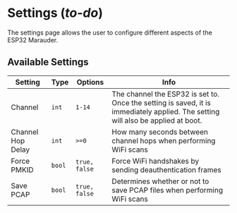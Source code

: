 # Settings (*to-do*)
The settings page allows the user to configure different aspects of the ESP32 Marauder.

## Available Settings

| Setting | Type | Options | Info |
| ------- | ---- | ------- | ---- |
| Channel | `int` | `1-14` |The channel the ESP32 is set to. Once the setting is saved, it is immediately applied. The setting will also be applied at boot. |
| Channel Hop Delay | `int` | `>=0` | How many seconds between channel hops when performing WiFi scans |
| Force PMKID | `bool` | `true, false` | Force WiFi handshakes by sending deauthentication frames |
| Save PCAP | `bool` | `true, false` | Determines whether or not to save PCAP files when performing WiFi scans |